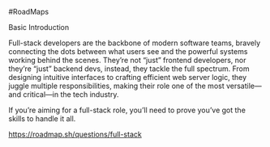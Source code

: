 #RoadMaps

Basic Introduction

Full-stack developers are the backbone of modern software teams, bravely connecting the dots between what users see and the powerful systems working behind the scenes. They’re not “just” frontend developers, nor they’re “just” backend devs, instead, they tackle the full spectrum. From designing intuitive interfaces to crafting efficient web server logic, they juggle multiple responsibilities, making their role one of the most versatile—and critical—in the tech industry.

If you’re aiming for a full-stack role, you’ll need to prove you’ve got the skills to handle it all.

https://roadmap.sh/questions/full-stack


